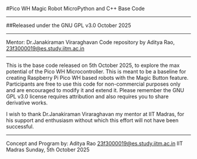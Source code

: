 #Pico WH Magic Robot MicroPython and C++ Base Code
**************************************************
##Released under the GNU GPL v3.0 October 2025
**************************************************
Mentor: Dr.Janakiraman Viraraghavan 
Code repository by Aditya Rao, 
23f3000019@es.study.iitm.ac.in
**************************************************

This is the base code released on 5th October 2025, to explore the max potential of the Pico WH Microcontroller.
This is meant to be a baseline for creating Raspberry Pi Pico WH based robots with the Magic Button feature.
Participants are free to use this code for non-commercial purposes only and are encouraged to modify it and extend it. 
Please remember the GNU GPL v3.0 license requires attribution and also requires you to share derivative works.

I wish to thank Dr.Janakiraman Viraraghavan my mentor at IIT Madras, for his support and enthusiasm without which this effort will not have been successful.

**************************************************
Concept and Program by: 
Aditya Rao 
23f3000019@es.study.iitm.ac.in
IIT Madras 
Sunday, 5th October 2025
